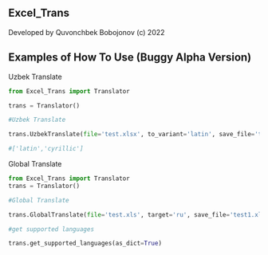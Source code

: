 ## Excel_Trans

Developed by Quvonchbek Bobojonov (c) 2022

## Examples of How To Use (Buggy Alpha Version)

Uzbek Translate

```python
from Excel_Trans import Translator

trans = Translator()

#Uzbek Translate

trans.UzbekTranslate(file='test.xlsx', to_variant='latin', save_file='test1.xlsx')

#['latin','cyrillic']

```

Global Translate
```python
from Excel_Trans import Translator
trans = Translator()

#Global Translate

trans.GlobalTranslate(file='test.xls', target='ru', save_file='test1.xlsx')

#get supported languages

trans.get_supported_languages(as_dict=True)

```

